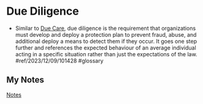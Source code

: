 # Due Diligence
- Similar to [Due Care](due-care.md), due diligence is the requirement that organizations must develop and deploy a protection plan to prevent fraud, abuse, and additional deploy a means to detect them if they occur. It goes one step further and references the expected behaviour of an average individual acting in a specific situation rather than just the expectations of the law. #ref/2023/12/09/101428 #glossary 
## My Notes
[Notes](mynotes/due-diligence-notes.md)
